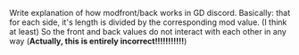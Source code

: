 Write explanation of how modfront/back works in GD discord.
Basically: that for each side, it's length is divided by the corresponding mod value. (I think at least) So the front and back values do not interact with each other in any way
(**Actually, this is entirely incorrect!!!!!!!!!!!**)
